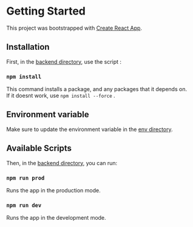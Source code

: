 # Getting Started

This project was bootstrapped with [Create React App](https://github.com/facebook/create-react-app).

## Installation
First, in the [backend directory](./), use the script :

### `npm install`

This command installs a package, and any packages that it depends on.  
If it doesnt work, use `npm install --force` .

## Environment variable

Make sure to update the environment variable in the [env directory](./env/).

## Available Scripts

Then, in the [backend directory](./), you can run:

### `npm run prod`

Runs the app in the production mode.
### `npm run dev`

Runs the app in the development mode.
